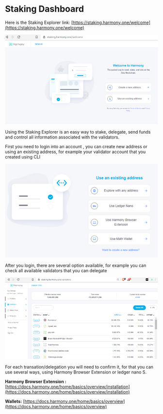 # Staking Dashboard

Here is the Staking Explorer link:  [https://staking.harmony.one/welcome](https://staking.harmony.one/welcome)

![](../.gitbook/assets/image%20%28128%29.png)

Using the Staking Explorer is an easy way to stake, delegate, send funds and control all information associated with the validators.

First you need to login into an account , you can create new address or using an existing address, for example your validator account that you created using CLI

![](../.gitbook/assets/image%20%2869%29.png)

After you login, there are several option available, for example you can check all available validators that you can delegate

![](../.gitbook/assets/image%20%2890%29.png)

For each transation/delegation you will need to confirm it, for that you can use several ways, using Harmony Browser Extension or ledger nano S.

**Harmony Browser Extension :** [https://docs.harmony.one/home/basics/overview/installation](https://docs.harmony.one/home/basics/overview/installation)

**Wallets:** [https://docs.harmony.one/home/basics/overview](https://docs.harmony.one/home/basics/overview)

